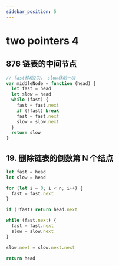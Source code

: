```yaml
---
sidebar_position: 5
---
```


# two pointers 4

## 876 链表的中间节点

```js
// fast移动2次， slow移动一次
var middleNode = function (head) {
  let fast = head
  let slow = head
  while (fast) {
    fast = fast.next
    if (!fast) break
    fast = fast.next
    slow = slow.next
  }
  return slow
}
```

## 19. 删除链表的倒数第 N 个结点

```js
let fast = head
let slow = head

for (let i = 0; i < n; i++) {
  fast = fast.next
}

if (!fast) return head.next

while (fast.next) {
  fast = fast.next
  slow = slow.next
}

slow.next = slow.next.next

return head
```
